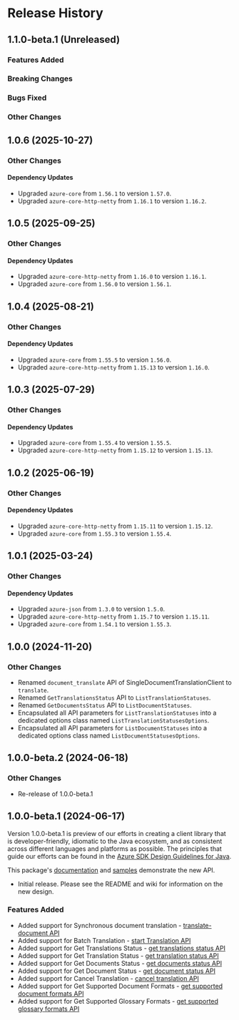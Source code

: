 # Release History

## 1.1.0-beta.1 (Unreleased)

### Features Added

### Breaking Changes

### Bugs Fixed

### Other Changes

## 1.0.6 (2025-10-27)

### Other Changes

#### Dependency Updates

- Upgraded `azure-core` from `1.56.1` to version `1.57.0`.
- Upgraded `azure-core-http-netty` from `1.16.1` to version `1.16.2`.

## 1.0.5 (2025-09-25)

### Other Changes

#### Dependency Updates

- Upgraded `azure-core-http-netty` from `1.16.0` to version `1.16.1`.
- Upgraded `azure-core` from `1.56.0` to version `1.56.1`.

## 1.0.4 (2025-08-21)

### Other Changes

#### Dependency Updates

- Upgraded `azure-core` from `1.55.5` to version `1.56.0`.
- Upgraded `azure-core-http-netty` from `1.15.13` to version `1.16.0`.

## 1.0.3 (2025-07-29)

### Other Changes

#### Dependency Updates

- Upgraded `azure-core` from `1.55.4` to version `1.55.5`.
- Upgraded `azure-core-http-netty` from `1.15.12` to version `1.15.13`.

## 1.0.2 (2025-06-19)

### Other Changes

#### Dependency Updates

- Upgraded `azure-core-http-netty` from `1.15.11` to version `1.15.12`.
- Upgraded `azure-core` from `1.55.3` to version `1.55.4`.

## 1.0.1 (2025-03-24)

### Other Changes

#### Dependency Updates

- Upgraded `azure-json` from `1.3.0` to version `1.5.0`.
- Upgraded `azure-core-http-netty` from `1.15.7` to version `1.15.11`.
- Upgraded `azure-core` from `1.54.1` to version `1.55.3`.

## 1.0.0 (2024-11-20)

### Other Changes
- Renamed `document_translate` API of SingleDocumentTranslationClient to `translate`.
- Renamed `GetTranslationsStatus` API to `ListTranslationStatuses`.
- Renamed `GetDocumentsStatus` API to `ListDocumentStatuses`.
- Encapsulated all API parameters for `ListTranslationStatuses` into a dedicated options class named `ListTranslationStatusesOptions`.
- Encapsulated all API parameters for `ListDocumentStatuses` into a dedicated options class named `ListDocumentStatusesOptions`.

## 1.0.0-beta.2 (2024-06-18)

### Other Changes
- Re-release of 1.0.0-beta.1

## 1.0.0-beta.1 (2024-06-17)

Version 1.0.0-beta.1 is preview of our efforts in creating a client library that is developer-friendly, idiomatic 
to the Java ecosystem, and as consistent across different languages and platforms as possible. The principles that guide 
our efforts can be found in the [Azure SDK Design Guidelines for Java](https://azure.github.io/azure-sdk/java_introduction.html).

This package's 
[documentation](https://github.com/Azure/azure-sdk-for-java/blob/main/sdk/translation/azure-ai-translation-document/README.md) 
and 
[samples](https://github.com/Azure/azure-sdk-for-java/blob/main/sdk/translation/azure-ai-translation-document/src/samples/java/com/azure/ai/translation/document) 
demonstrate the new API.

- Initial release. Please see the README and wiki for information on the new design.

### Features Added
- Added support for Synchronous document translation - [translate-document API](https://learn.microsoft.com/azure/ai-services/translator/document-translation/reference/translate-document)
- Added support for Batch Translation - [start Translation API](https://learn.microsoft.com/azure/ai-services/translator/document-translation/reference/start-batch-translation)
- Added support for Get Translations Status - [get translations status API](https://learn.microsoft.com/azure/ai-services/translator/document-translation/reference/get-translations-status)
- Added support for Get Translation Status - [get translation status API](https://learn.microsoft.com/azure/ai-services/translator/document-translation/reference/get-translation-status)
- Added support for Get Documents Status - [get documents status API](https://learn.microsoft.com/azure/ai-services/translator/document-translation/reference/get-documents-status)
- Added support for Get Document Status - [get document status API](https://learn.microsoft.com/azure/ai-services/translator/document-translation/reference/get-document-status)
- Added support for Cancel Translation - [cancel translation API](https://learn.microsoft.com/azure/ai-services/translator/document-translation/reference/cancel-translation)
- Added support for Get Supported Document Formats - [get supported document formats API](https://learn.microsoft.com/azure/ai-services/translator/document-translation/reference/get-supported-document-formats)
- Added support for Get Supported Glossary Formats - [get supported glossary formats API](https://learn.microsoft.com/azure/ai-services/translator/document-translation/reference/get-supported-glossary-formats)
